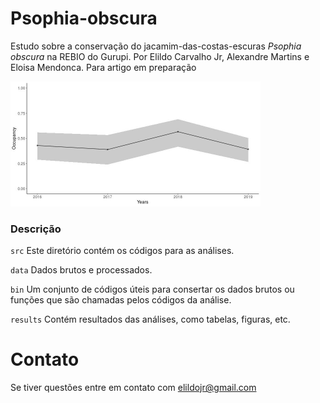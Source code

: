 # Psophia-obscura

Estudo sobre a conservação do jacamim-das-costas-escuras *Psophia obscura* na REBIO do Gurupi.
Por Elildo Carvalho Jr, Alexandre Martins e Eloisa Mendonca.
Para artigo em preparação

<img src="results/occ_trends.jpg" title="Occupancy trends" width="400">


### Descrição
```src``` Este diretório contém os códigos para as análises.

```data``` Dados brutos e processados. 

```bin``` Um conjunto de códigos úteis para consertar os dados brutos ou funções que são chamadas pelos códigos da análise.

```results``` Contém resultados das análises, como tabelas, figuras, etc. 



# Contato
Se tiver questões entre em contato com <elildojr@gmail.com>
